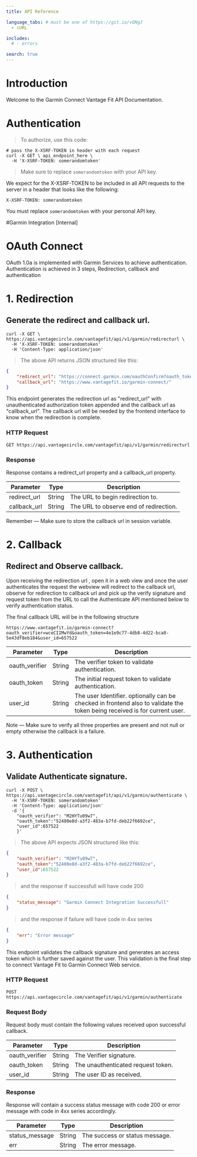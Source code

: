 ```yaml
---
title: API Reference

language_tabs: # must be one of https://git.io/vQNgJ
  - cURL

includes:
  # - errors

search: true
---
```


# Introduction

Welcome to the Garmin Connect Vantage Fit API Documentation.

# Authentication

> To authorize, use this code:

```shell
# pass the X-XSRF-TOKEN in header with each request
curl -X GET \ api_endpoint_here \
  -H 'X-XSRF-TOKEN: somerandomtoken'
```

> Make sure to replace `somerandomtoken` with your API key.

We expect for the X-XSRF-TOKEN  to be included in all API requests to the server in a header that looks like the following:

`X-XSRF-TOKEN: somerandomtoken`

<aside class="notice">
You must replace <code>somerandomtoken</code> with your personal API key.
</aside>

#Garmin Integration [Internal]

# OAuth Connect

OAuth 1.0a is implemented with Garmin Services to achieve authentication. Authentication is achieved in 3 steps, Redirection, callback and authentication

# 1. Redirection

## Generate the redirect and callback url.

```shell
curl -X GET \ https://api.vantagecircle.com/vantagefit/api/v1/garmin/redirecturl \
  -H 'X-XSRF-TOKEN: somerandomtoken'
  -H 'Content-Type: application/json'
```

> The above API returns JSON structured like this:

```json
{
    "redirect_url": "https://connect.garmin.com/oauthConfirm?oauth_token=4e1e9c77-4db8-4d22-bca0-5e43df8eb184",
    "callback_url": "https://www.vantagefit.io/garmin-connect/"
}
```

This endpoint generates the redirection url as "redirect_url" with unauthenticated authorization token appended and the callback url as "callback_url". The callback url will be needed by the frontend interface to know when the redirection is complete.

### HTTP Request

`GET https://api.vantagecircle.com/vantagefit/api/v1/garmin/redirecturl`


### Response

Response contains a redirect_url property and a callback_url property.

Parameter | Type | Description
--------- | ------- | -----------
redirect_url | String | The URL to begin redirection to.
callback_url | String | The URL to observe end of redirection.

<aside class="success">
Remember — Make sure to store the callback url in session variable.
</aside>

# 2. Callback

## Redirect and Observe callback.

Upon receiving the redirection url , open it in a web view and once the user authenticates the request the webview will redirect to the callback url, observe for redirection to callback url and pick up the verify signature and request token from the URL to call the Authenticate API mentioned below to verify authentication status.

The final callback URL will be in the following structure

`https://www.vantagefit.io/garmin-connect?oauth_verifier=wceCIIMwYd&oauth_token=4e1e9c77-4db8-4d22-bca0-5e43df8eb184&user_id=657522`

Parameter | Type | Description
--------- | ------- | -----------
oauth_verifier | String | The verifier token to validate authentication.
oauth_token | String | The initial request token to validate authentication.
user_id | String | The user Identifier. optionally can be checked in frontend also to validate the token being received is for current user.

<aside class="success">
Note — Make sure to verify all three properties are present and not null or empty otherwise the callback is a failure.
</aside>

# 3. Authentication

## Validate Authenticate signature.

```shell
curl -X POST \ https://api.vantagecircle.com/vantagefit/api/v1/garmin/authenticate \
  -H 'X-XSRF-TOKEN: somerandomtoken'
  -H 'Content-Type: application/json'
  -d '{
    "oauth_verifier": "M2HYTu09w7",
    "oauth_token":"52480e8d-a3f2-483a-b7fd-deb22f6692ce",
    "user_id":657522
    }'
```

> The above API expects JSON structured like this:

```json
{
    "oauth_verifier": "M2HYTu09w7",
    "oauth_token":"52480e8d-a3f2-483a-b7fd-deb22f6692ce",
    "user_id":657522
}
```

> and the response if successfull will have code 200

```json
{
    "status_message": "Garmin Connect Integration Successfull"
}
```

> and the response if failure will have code in 4xx series

```json
{
    "err": "Error message"
}
```

This endpoint validates the callback signature and generates an access token which is further saved against the user. This validation is the final step to connect Vantage Fit to Garmin Connect Web service.

### HTTP Request

`POST https://api.vantagecircle.com/vantagefit/api/v1/garmin/authenticate`

### Request Body

Request body must contain the following values received upon successful callback.

Parameter | Type | Description
--------- | ------- | -----------
oauth_verifier | String | The Verifier signature.
oauth_token | String | The unauthenticated request token.
user_id | String | The user ID as received.


### Response

Response will contain a success status message with code 200 or error message with code in 4xx series accordingly.

Parameter | Type | Description
--------- | ------- | -----------
status_message | String | The success or status message.
err | String | The error message.


<!-- # Nominating Employees

## Search for employees

```shell
curl -X GET \ https://api.vantagecircle.com/api/rewards/user/search?source=nominate&q=keyword&limit=10 \
  -H 'X-XSRF-TOKEN: somerandomtoken'
```

> The above command returns JSON structured like this:

```json
{
  "results": [
    {
      "name": "Jon Doe",
      "id": "2436537",
      "email": "jon.doe@organization.com"
    }
  ]
}
```

This endpoint retrieves all employees matching the keyword.

### HTTP Request

`GET https://api.vantagecircle.com/api/rewards/user/search?source=nominate&q=keyword&limit=10`

### Query Parameters

Parameter | Type | Description
--------- | ------- | -----------
q | String | the search keyword (could by employee's email or name).
source | String | signifies the intent of search, acceptable values are 'appreciate' and 'nominate'.
limit | Int | limits the number of results to retrieve.

### Response

Response contains a list of search results, each result has the following data.

Parameter | Type | Description
--------- | ------- | -----------
name | String | The name of this search result.
id | Int | Unique user identifier of this search result.
email | String | The email address of this search result.

<aside class="success">
Remember — Make sure to change the keword in endpoint to your own search keyword.
</aside>

## Get Available Awards

```shell
curl -X POST \
  https://api.vantagecircle.com/api/award/config \
  -H 'X-XSRF-TOKEN: somerandomtoken' \
  -d '{
      "receiverIds": [123456, 789102]
  }'
```

> The above command returns JSON structured like this:

```json
{
  "data": {
    "countryFilter": true,
    "groupFilter": true,
    "showBalanceBudget": true,
    "balanceBudget": "48500",
    "countries": [
      {
        "is_current_country": true,
        "country_id": 61,
        "country_name": "Australia",
        "country_flag": "https://res.cloudinary.com/du0mlu2n6/image/upload/FlagImages/australia.png",
        "currency_name": "AUD",
        "currency_hex": "&#x41;&#x24;",
        "pointsPerUnitCurrency": 100,
        "available_cities": [
          {
            "city_id": 19,
            "city": "Australia"
          }
        ]
      }
    ],
    "awards": [
      {
        "displayName": "ALL",
        "values": [
          {
            "rewardId": 52,
            "rewardName": "Standout Performer",
            "description": "",
            "points": 5,
            "image": "https://res.cloudinary.com/vantagecircle/image/upload/v1558071457/rewards_and_recognition/awards/vc/vc_standoutperformeraward.png",
            "background": "https://res.cloudinary.com/vantagecircle/image/upload/v1567151399/rewards_and_recognition/background/default_background-vantagecircle-5.png",
            "countryId": 91,
            "rewardCategory": [
              "Leadership",
              "Customer Excellence",
              "Collaborative"
            ],
            "isMultilevelApproverReward": false,
            "isAwardPointsEditable": true
          }
        ]
      },
      {
        "displayName": "MONTHLY",
        "values": [
          {
            "rewardId": 2,
            "rewardName": "MAKE A DIFFERENCE",
            "description": "Standout Performer",
            "points": 1000,
            "image": "https://res.cloudinary.com/vantagecircle/image/upload/v1557828925/rewards_and_recognition/awards/vc/vc_makeadifference.png",
            "background": "https://res.cloudinary.com/vantagecircle/image/upload/v1567151399/rewards_and_recognition/background/default_background-vantagecircle-5.png",
            "countryId": 91,
            "rewardCategory": [

            ],
            "isMultilevelApproverReward": false,
            "isAwardPointsEditable": true
          }
        ]
      }
    ]
  }
}
```

This endpoint provides available awards for the current country.

### HTTP Request

`POST https://api.vantagecircle.com/api/award/config`

### Request Parameters

Parameter | Type | Description
--------- | ------- | -----------
recieverIds | [Int] | list containing unique ids of employees to be nominated.

### HTTP Response

### Response

Parameter | Type | Description
--------- | ------- | -----------
countryFilter | Bool | Whether or not awards for other countries are available.
groupFilter | Bool | Are there multiple group of awards available in the current list.
showBalanceBudget | Bool | Whether or not to show the currently available budget.
balanceBudget | String | Current Nomination Budget for this award set and this country.
countries | [Country] | A list of countries available to select other awards.
awards | [AwardGroup] | A list of Award Groups available to select awards from.

### Country

Each country object has the following fields

Parameter | Type | Description
--------- | ------- | -----------
is_current_country | Bool | Whether this is the current country of nominator.
country_id | Int | Unique Country Identifier.
country_name | String | Country Name.
country_flag | String | Current Flag's image URL.
currency_name | String | Currency Name.
currency_hex | String | Currency Hex.

### AwardGroup

Each AwardGroup object has the following fields

Parameter | Type | Description
--------- | ------- | -----------
displayName | String | Group Name.
values | [Award] | List of Awards.

### Award

Each Award object has the following fields

Parameter | Type | Description
--------- | ------- | -----------
rewardId | Int | Award Identifier.
rewardName | String | Award Name.
description | String | Award Description.
points | Int | Award Points.
image | String | Award Logo.
background | String | Award's Background Image.
rewardCategory | [String] | List of Hashtags associated with this Award.
isMultilevelApproverReward | Bool | Whether the award is a Panel Award.
isAwardPointsEditable | Bool | Whether the award points are editable. -->

